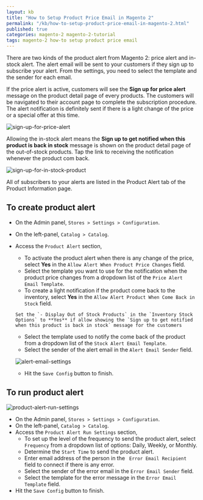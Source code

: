 ```yaml
---
layout: kb
title: "How to Setup Product Price Email in Magento 2"
permalink: "/kb/how-to-setup-product-price-email-in-magento-2.html"
published: true
categories: magento-2 magento-2-tutorial
tags: magento-2 how-to setup product price email
---
```


There are two kinds of the product alert from Magento 2: price alert and in-stock alert. The alert email will be sent to your customers if they sign up to subscribe your alert. From the settings, you need to select the template and the sender for each email. 

If the price alert is active, customers will see the **Sign up for price alert** message on the product detail page of every products. The customers will be navigated to their account page to complete the subscription procedure. The alert notification is definitely sent if there is a light change of the price or a special offer at this time.

![sign-up-for-price-alert](https://lh5.googleusercontent.com/yilGF4RxfkE_zXJ_8R1BKZbbPAKuu_pzQ5ELAJZRMx6PyJe3oi6kASWUGcooho7kSQuuyrZT7-laKhTC_3qDNtSzLo7TaLdhJUop6pCmhmJtuVvd3lqhuRnf26N3RD-kVT8MqKTU)

Allowing the in-stock alert means the **Sign up to get notified when this product is back in stock** message is shown on the product detail page of the out-of-stock products. Tap the link to receiving the notification whenever the product com back. 

![sign-up-for-in-stock-product](https://lh4.googleusercontent.com/nsvzc91j0hvbJ-AMtg0rXrXgtBQJ5i9HHsJx1i8nHNhR-igWENj56Y7anPFBBt_uyQIbG0CoscbG_GJP4I72DH9lep9DDxXn8zL4c_yzA8rZdbkuMLsIsBYKcdVIwU9bXpqexDWE)

All of subscribers to your alerts are listed in the Product Alert tab of the Product Information page.

## To create product alert

* On the Admin panel, `Stores > Settings > Configuration`.
* On the left-panel, `Catalog > Catalog`.
* Access the `Product Alert` section,
  * To activate the product alert when there is any change of the price, select **Yes** in the `Allow Alert When Product Price Changes` field.
  * Select the template you want to use for the notification when the product price changes from a dropdown list of the `Price Alert Email Template`.
  * To create a light notification if the product come back to the inventory, select **Yes** in the `Allow Alert Product When Come Back in Stock` field.
 
  ```
  Set the `- Display Out of Stock Products` in the `Inventory Stock Options` to **Yes** if allow showing the `Sign up to get notified when this product is back in stock` message for the customers
  ```
  
  * Select the template used to notify the come back of the product from a dropdown list of the `Stock Alert Email Template`.
  * Select the sender of the alert email in the `Alert Email Sender` field.
  
  ![alert-email-settings](https://lh3.googleusercontent.com/wurkmrkBFmo4RAgsEdj3sfcKRK7OsXrJJO0Hk1hFLD88VmYaskgUrq3j6OFQFQm3Nq-HkPIUN7w4qeiBkjtgtvGygwKvkX5ZYKDY5IFrGJSca1kOjIGjmlFqjcrWloCJEsskwz8y)
  
  * Hit the `Save Config` button to finish.
  
## To run product alert

![product-alert-run-settings](https://lh4.googleusercontent.com/i2D6MSK45jX_oYPuk8Tu6TWVjtHrU4VRV-Z51MDweG6dWNnz5kPHzHK07taBcExKUJ_ewFXpEExQTJcOZgChD55H8sJ-xloq8zeCkC24C5fS64cy1iHMiugcG4S6_jLWGrX-anAS)

* On the Admin panel, `Stores > Settings > Configuration`.
* On the left-panel, `Catalog > Catalog`.
* Access the `Product Alert Run Settings` section,
  * To set up the level of the frequency to send the product alert, select `Frequency` from a dropdown list of options: Daily, Weekly, or Monthly.
  * Determine the `Start Time` to send the product alert.
  * Enter email address of the person in the ` Error Email Recipient` field to connect if there is any error.
  * Select the sender of the error email in the `Error Email Sender` field.
  * Select the template for the error message in the `Error Email Template` field.
* Hit the `Save Config` button to finish.
